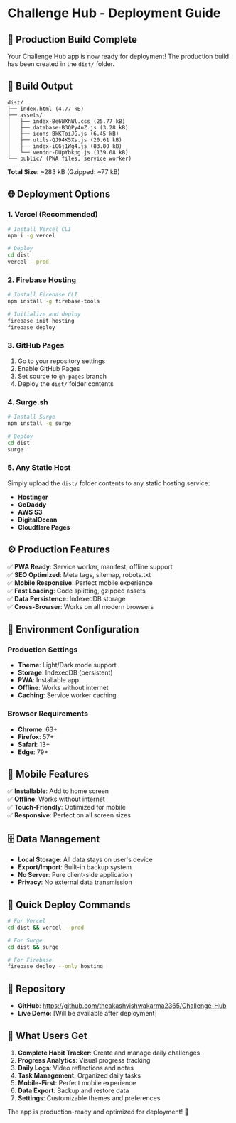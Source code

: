 # Challenge Hub - Deployment Guide

## 🚀 Production Build Complete

Your Challenge Hub app is now ready for deployment! The production build has been created in the `dist/` folder.

## 📁 Build Output
```
dist/
├── index.html (4.77 kB)
├── assets/
│   ├── index-Be6WXhWl.css (25.77 kB)
│   ├── database-B3QPy4uZ.js (3.28 kB)
│   ├── icons-BkKToiJG.js (6.45 kB)
│   ├── utils-QJ94K5Xs.js (20.61 kB)
│   ├── index-iG6j1Wg4.js (83.80 kB)
│   └── vendor-DUpYbkpg.js (139.08 kB)
└── public/ (PWA files, service worker)
```

**Total Size**: ~283 kB (Gzipped: ~77 kB)

## 🌐 Deployment Options

### 1. **Vercel** (Recommended)
```bash
# Install Vercel CLI
npm i -g vercel

# Deploy
cd dist
vercel --prod
```

### 2. **Firebase Hosting**
```bash
# Install Firebase CLI
npm install -g firebase-tools

# Initialize and deploy
firebase init hosting
firebase deploy
```

### 3. **GitHub Pages**
1. Go to your repository settings
2. Enable GitHub Pages
3. Set source to `gh-pages` branch
4. Deploy the `dist/` folder contents

### 4. **Surge.sh**
```bash
# Install Surge
npm install -g surge

# Deploy
cd dist
surge
```

### 5. **Any Static Host**
Simply upload the `dist/` folder contents to any static hosting service:
- **Hostinger**
- **GoDaddy**
- **AWS S3**
- **DigitalOcean**
- **Cloudflare Pages**

## ⚙️ Production Features

✅ **PWA Ready**: Service worker, manifest, offline support  
✅ **SEO Optimized**: Meta tags, sitemap, robots.txt  
✅ **Mobile Responsive**: Perfect mobile experience  
✅ **Fast Loading**: Code splitting, gzipped assets  
✅ **Data Persistence**: IndexedDB storage  
✅ **Cross-Browser**: Works on all modern browsers  

## 🔧 Environment Configuration

### Production Settings
- **Theme**: Light/Dark mode support
- **Storage**: IndexedDB (persistent)
- **PWA**: Installable app
- **Offline**: Works without internet
- **Caching**: Service worker caching

### Browser Requirements
- **Chrome**: 63+
- **Firefox**: 57+
- **Safari**: 13+
- **Edge**: 79+

## 📱 Mobile Features

✅ **Installable**: Add to home screen  
✅ **Offline**: Works without internet  
✅ **Touch-Friendly**: Optimized for mobile  
✅ **Responsive**: Perfect on all screen sizes  

## 🗄️ Data Management

- **Local Storage**: All data stays on user's device
- **Export/Import**: Built-in backup system
- **No Server**: Pure client-side application
- **Privacy**: No external data transmission

## 🚀 Quick Deploy Commands

```bash
# For Vercel
cd dist && vercel --prod

# For Surge
cd dist && surge

# For Firebase
firebase deploy --only hosting
```

## 🔗 Repository
- **GitHub**: https://github.com/theakashvishwakarma2365/Challenge-Hub
- **Live Demo**: [Will be available after deployment]

## 🎯 What Users Get

1. **Complete Habit Tracker**: Create and manage daily challenges
2. **Progress Analytics**: Visual progress tracking
3. **Daily Logs**: Video reflections and notes
4. **Task Management**: Organized daily tasks
5. **Mobile-First**: Perfect mobile experience
6. **Data Export**: Backup and restore data
7. **Settings**: Customizable themes and preferences

The app is production-ready and optimized for deployment! 🌟
